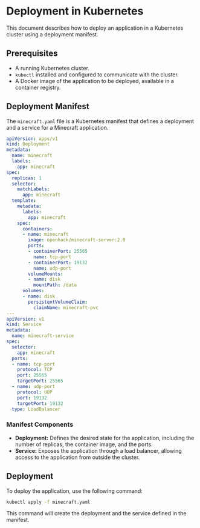 # Deployment in Kubernetes

This document describes how to deploy an application in a Kubernetes cluster using a deployment manifest.

## Prerequisites

- A running Kubernetes cluster.
- `kubectl` installed and configured to communicate with the cluster.
- A Docker image of the application to be deployed, available in a container registry.

## Deployment Manifest

The `minecraft.yaml` file is a Kubernetes manifest that defines a deployment and a service for a Minecraft application.

```yaml
apiVersion: apps/v1
kind: Deployment
metadata:
  name: minecraft
  labels:
    app: minecraft
spec:
  replicas: 1
  selector:
    matchLabels:
      app: minecraft
  template:
    metadata:
      labels:
        app: minecraft
    spec:
      containers:
      - name: minecraft
        image: openhack/minecraft-server:2.0
        ports:
        - containerPort: 25565
          name: tcp-port
        - containerPort: 19132
          name: udp-port
        volumeMounts:
        - name: disk
          mountPath: /data
      volumes:
      - name: disk
        persistentVolumeClaim:
          claimName: minecraft-pvc
---
apiVersion: v1
kind: Service
metadata:
  name: minecraft-service
spec:
  selector:
    app: minecraft
  ports:
  - name: tcp-port
    protocol: TCP
    port: 25565
    targetPort: 25565
  - name: udp-port
    protocol: UDP
    port: 19132
    targetPort: 19132
  type: LoadBalancer
```

### Manifest Components

- **Deployment:** Defines the desired state for the application, including the number of replicas, the container image, and the ports.
- **Service:** Exposes the application through a load balancer, allowing access to the application from outside the cluster.

## Deployment

To deploy the application, use the following command:

```bash
kubectl apply -f minecraft.yaml
```

This command will create the deployment and the service defined in the manifest.
